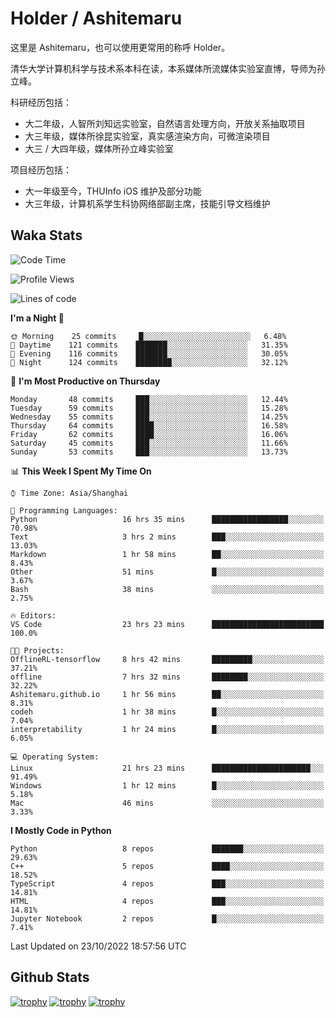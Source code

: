 # Holder / Ashitemaru

这里是 Ashitemaru，也可以使用更常用的称呼 Holder。

清华大学计算机科学与技术系本科在读，本系媒体所流媒体实验室直博，导师为孙立峰。

科研经历包括：

- 大二年级，人智所刘知远实验室，自然语言处理方向，开放关系抽取项目
- 大三年级，媒体所徐昆实验室，真实感渲染方向，可微渲染项目
- 大三 / 大四年级，媒体所孙立峰实验室

项目经历包括：

- 大一年级至今，THUInfo iOS 维护及部分功能
- 大三年级，计算机系学生科协网络部副主席，技能引导文档维护

## Waka Stats

<!--START_SECTION:waka-->
![Code Time](http://img.shields.io/badge/Code%20Time-80%20hrs%2016%20mins-blue)

![Profile Views](http://img.shields.io/badge/Profile%20Views-11-blue)

![Lines of code](https://img.shields.io/badge/From%20Hello%20World%20I%27ve%20Written-328%20Thousand%20lines%20of%20code-blue)

**I'm a Night 🦉** 

```text
🌞 Morning    25 commits     █░░░░░░░░░░░░░░░░░░░░░░░░   6.48% 
🌆 Daytime    121 commits    ███████░░░░░░░░░░░░░░░░░░   31.35% 
🌃 Evening    116 commits    ███████░░░░░░░░░░░░░░░░░░   30.05% 
🌙 Night      124 commits    ████████░░░░░░░░░░░░░░░░░   32.12%

```
📅 **I'm Most Productive on Thursday** 

```text
Monday       48 commits     ███░░░░░░░░░░░░░░░░░░░░░░   12.44% 
Tuesday      59 commits     ███░░░░░░░░░░░░░░░░░░░░░░   15.28% 
Wednesday    55 commits     ███░░░░░░░░░░░░░░░░░░░░░░   14.25% 
Thursday     64 commits     ████░░░░░░░░░░░░░░░░░░░░░   16.58% 
Friday       62 commits     ████░░░░░░░░░░░░░░░░░░░░░   16.06% 
Saturday     45 commits     ███░░░░░░░░░░░░░░░░░░░░░░   11.66% 
Sunday       53 commits     ███░░░░░░░░░░░░░░░░░░░░░░   13.73%

```


📊 **This Week I Spent My Time On** 

```text
⌚︎ Time Zone: Asia/Shanghai

💬 Programming Languages: 
Python                   16 hrs 35 mins      █████████████████░░░░░░░░   70.98% 
Text                     3 hrs 2 mins        ███░░░░░░░░░░░░░░░░░░░░░░   13.03% 
Markdown                 1 hr 58 mins        ██░░░░░░░░░░░░░░░░░░░░░░░   8.43% 
Other                    51 mins             █░░░░░░░░░░░░░░░░░░░░░░░░   3.67% 
Bash                     38 mins             ░░░░░░░░░░░░░░░░░░░░░░░░░   2.75%

🔥 Editors: 
VS Code                  23 hrs 23 mins      █████████████████████████   100.0%

🐱‍💻 Projects: 
OfflineRL-tensorflow     8 hrs 42 mins       █████████░░░░░░░░░░░░░░░░   37.21% 
offline                  7 hrs 32 mins       ████████░░░░░░░░░░░░░░░░░   32.22% 
Ashitemaru.github.io     1 hr 56 mins        ██░░░░░░░░░░░░░░░░░░░░░░░   8.31% 
codeh                    1 hr 38 mins        █░░░░░░░░░░░░░░░░░░░░░░░░   7.04% 
interpretability         1 hr 24 mins        █░░░░░░░░░░░░░░░░░░░░░░░░   6.05%

💻 Operating System: 
Linux                    21 hrs 23 mins      ██████████████████████░░░   91.49% 
Windows                  1 hr 12 mins        █░░░░░░░░░░░░░░░░░░░░░░░░   5.18% 
Mac                      46 mins             ░░░░░░░░░░░░░░░░░░░░░░░░░   3.33%

```

**I Mostly Code in Python** 

```text
Python                   8 repos             ███████░░░░░░░░░░░░░░░░░░   29.63% 
C++                      5 repos             ████░░░░░░░░░░░░░░░░░░░░░   18.52% 
TypeScript               4 repos             ███░░░░░░░░░░░░░░░░░░░░░░   14.81% 
HTML                     4 repos             ███░░░░░░░░░░░░░░░░░░░░░░   14.81% 
Jupyter Notebook         2 repos             █░░░░░░░░░░░░░░░░░░░░░░░░   7.41%

```



 Last Updated on 23/10/2022 18:57:56 UTC
<!--END_SECTION:waka-->

## Github Stats

[![trophy](https://github-profile-trophy.vercel.app/?username=Ashitemaru&column=7)](https://github.com/Ashitemaru)
[![trophy](https://github-readme-stats.vercel.app/api?username=Ashitemaru&show_icons=true&include_all_commits=true)](https://github.com/Ashitemaru)
[![trophy](https://github-readme-stats.vercel.app/api/top-langs/?username=Ashitemaru&layout=compact)](https://github.com/Ashitemaru)

<!--
**Ashitemaru/Ashitemaru** is a ✨ _special_ ✨ repository because its `README.md` (this file) appears on your GitHub profile.

Here are some ideas to get you started:

- 🔭 I’m currently working on ...
- 🌱 I’m currently learning ...
- 👯 I’m looking to collaborate on ...
- 🤔 I’m looking for help with ...
- 💬 Ask me about ...
- 📫 How to reach me: ...
- 😄 Pronouns: ...
- ⚡ Fun fact: ...
-->
